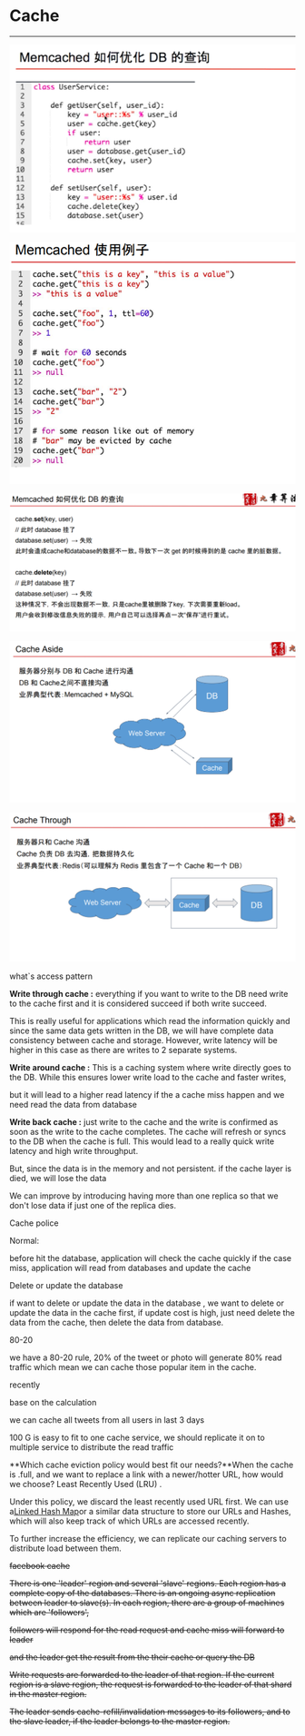 # Cache



---

![Memcached DB 1 class UserService: 2 3 4 5 6 7 8 9 lø 11 12 13 14 15 def def getUser(self, user_id): key --- "user: :xs" user_id user = cache.get(key) if user: return user user = database. cache. set(key, user) return user setUser(se1f, user): key "user: user. id cache. delete(key) database. set(user) ](../../media/Memeory-Cache-Cache-image1.png)



![Memcached 1 2 3 4 5 6 7 8 9 10 11 12 13 14 15 16 17 18 19 20 cache. is a key" , cache. is a key") "this is a value" cache. set( "foo", 1, tt1-6Ø) cache. get(" foo") # wait for 60 seconds cache. get(" foo" ) null cache. set( "bar", "2") cache. get( " bar") # for some "this is a value") reason like out of memory # "bar" may be evicted by cache cache. get(" bar") null ](../../media/Memeory-Cache-Cache-image2.png)



![Memcached 如 何 优 亻 匕 DB 的 查 询 cache. set( key, user) / / 此 时 database 挂 了 database.set(user) 乛 失 败 此 时 会 造 成 cache 和 database 的 数 据 不 一 致 。 导 致 下 一 次 get 的 时 候 得 到 的 是 cache 里 的 脏 数 据 。 cache.delete(key) / / 此 时 database 挂 了 database.set(user) 乛 失 败 这 种 情 况 下 ， 不 会 出 现 数 据 不 一 致 ， 只 是 cache 里 被 删 除 了 key, 下 次 需 要 重 新 ad 。 用 户 会 收 到 修 改 信 息 失 败 的 提 示 ， 用 户 自 己 可 以 选 择 再 点 一 次 " 保 存 " 进 行 重 试 。 ](../../media/Memeory-Cache-Cache-image3.png)



![Cache Aside DB Cache DB : Memcached + MySQL Web Server DB Cache ](../../media/Memeory-Cache-Cache-image4.png)



![Cache Through 服 务 器 只 和 Cache 沟 通 Cache 负 责 DB 去 沟 通 ， 把 数 据 持 久 化 业 界 典 型 代 表 ． Redis （ 可 以 理 解 为 Redis 里 包 含 了 一 个 Cache 和 一 个 DB) Web Server Cache DB ](../../media/Memeory-Cache-Cache-image5.png)





what`s access pattern



**Write through cache :** everything if you want to write to the DB need write to the cache first and it is considered succeed if both write succeed.



This is really useful for applications which read the information quickly and since the same data gets written in the DB, we will have complete data consistency between cache and storage. However, write latency will be higher in this case as there are writes to 2 separate systems.



**Write around cache :** This is a caching system where write directly goes to the DB. While this ensures lower write load to the cache and faster writes,



but it will lead to a higher read latency if the a cache miss happen and we need read the data from database











**Write back cache :** just write to the cache and the write is confirmed as soon as the write to the cache completes. The cache will refresh or syncs to the DB when the cache is full. This would lead to a really quick write latency and high write throughput.



But, since the data is in the memory and not persistent. if the cache layer is died, we will lose the data

We can improve by introducing having more than one replica so that we don't lose data if just one of the replica dies.









Cache police



Normal:



before hit the database, application will check the cache quickly if the case miss, application will read from databases and update the cache



Delete or update the database



if want to delete or update the data in the database , we want to delete or update the data in the cache first, if update cost is high, just need delete the data from the cache, then delete the data from database.





80-20



we have a 80-20 rule, 20% of the tweet or photo will generate 80% read traffic which mean we can cache those popular item in the cache.





recently



base on the calculation



we can cache all tweets from all users in last 3 days



100 G is easy to fit to one cache service, we should replicate it on to multiple service to distribute the read traffic







**Which cache eviction policy would best fit our needs?**When the cache is .full, and we want to replace a link with a newer/hotter URL, how would we choose? Least Recently Used (LRU) .



Under this policy, we discard the least recently used URL first. We can use a[Linked Hash Map](https://docs.oracle.com/javase/7/docs/api/java/util/LinkedHashMap.html)or a similar data structure to store our URLs and Hashes, which will also keep track of which URLs are accessed recently.

To further increase the efficiency, we can replicate our caching servers to distribute load between them.





~~facebook cache~~





~~There is one 'leader' region and several 'slave' regions. Each region has a complete copy of the databases. There is an ongoing async replication between leader to slave(s). In each region, there are a group of machines which are 'followers',~~



~~followers will respond for the read request and cache miss will forward to leader~~

~~and the leader get the result from the their cache or query the DB~~



~~Write requests are forwarded to the leader of that region. If the current region is a slave region, the request is forwarded to the leader of that shard in the master region.~~





~~The leader sends cache-refill/invalidation messages to its followers, and to the slave leader, if the leader belongs to the master region.~~













